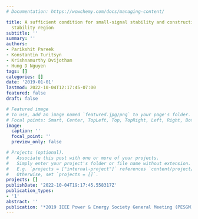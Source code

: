```yaml
---
# Documentation: https://wowchemy.com/docs/managing-content/

title: A sufficient condition for small-signal stability and construction of robust
  stability region
subtitle: ''
summary: ''
authors:
- Parikshit Pareek
- Konstantin Turitsyn
- Krishnamurthy Dvijotham
- Hung D Nguyen
tags: []
categories: []
date: '2019-01-01'
lastmod: 2022-10-04T12:17:45-07:00
featured: false
draft: false

# Featured image
# To use, add an image named `featured.jpg/png` to your page's folder.
# Focal points: Smart, Center, TopLeft, Top, TopRight, Left, Right, BottomLeft, Bottom, BottomRight.
image:
  caption: ''
  focal_point: ''
  preview_only: false

# Projects (optional).
#   Associate this post with one or more of your projects.
#   Simply enter your project's folder or file name without extension.
#   E.g. `projects = ["internal-project"]` references `content/project/deep-learning/index.md`.
#   Otherwise, set `projects = []`.
projects: []
publishDate: '2022-10-04T19:17:45.558317Z'
publication_types:
- '1'
abstract: ''
publication: '*2019 IEEE Power & Energy Society General Meeting (PESGM)*'
---
```

